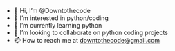 - 👋 Hi, I’m @Downtothecode
- 👀 I’m interested in python/coding
- 🌱 I’m currently learning python
- 💞️ I’m looking to collaborate on python coding projects
- 📫 How to reach me at downtothecode@gmail.com
